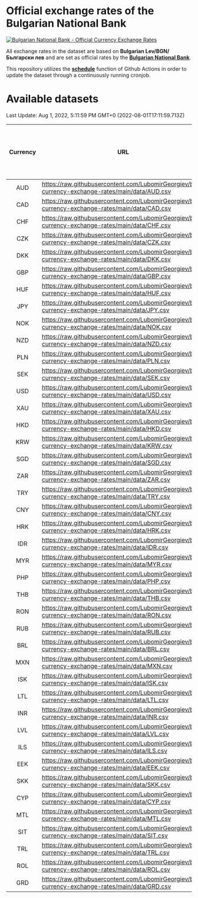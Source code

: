 # Official exchange rates of the Bulgarian National Bank

[![Bulgarian National Bank - Official Currency Exchange Rates](https://github.com/LubomirGeorgiev/bnb-currency-exchange-rates/actions/workflows/update-rates.yml/badge.svg?branch=main)](https://github.com/LubomirGeorgiev/bnb-currency-exchange-rates/actions/workflows/update-rates.yml)

All exchange rates in the dataset are based on **Bulgarian Lev/BGN/Български лев** and are set as official rates by the [**Bulgarian National Bank**](https://www.bnb.bg/Statistics/StExternalSector/StExchangeRates/StERForeignCurrencies/index.htm?toLang=_EN).

This repository utilizes the [**schedule**](https://docs.github.com/en/actions/reference/events-that-trigger-workflows) function of Github Actions in order to update the dataset through a continuously running cronjob.

# Available datasets

<!-- START LINKS (DO NOT EVER FU*ING DELETE THIS COMMENT FOR THE LOVE OF YOUR LIFE!!! IF YOU ARE CURIOS HOW IT WORKS, YOU CAN HAVE A LOOK AT ./src/updateReadme.ts) -->

Last Update: Aug 1, 2022, 5:11:59 PM GMT+0 (2022-08-01T17:11:59.713Z)

| Currency | URL                                                                                             | Number of records | Number of missing days that were filled in |
| :------: | ----------------------------------------------------------------------------------------------- | :---------------: | :----------------------------------------: |
|   AUD    | https://raw.githubusercontent.com/LubomirGeorgiev/bnb-currency-exchange-rates/main/data/AUD.csv |       8215        |                    2540                    |
|   CAD    | https://raw.githubusercontent.com/LubomirGeorgiev/bnb-currency-exchange-rates/main/data/CAD.csv |       8215        |                    2540                    |
|   CHF    | https://raw.githubusercontent.com/LubomirGeorgiev/bnb-currency-exchange-rates/main/data/CHF.csv |       8215        |                    2540                    |
|   CZK    | https://raw.githubusercontent.com/LubomirGeorgiev/bnb-currency-exchange-rates/main/data/CZK.csv |       8215        |                    2540                    |
|   DKK    | https://raw.githubusercontent.com/LubomirGeorgiev/bnb-currency-exchange-rates/main/data/DKK.csv |       8215        |                    2540                    |
|   GBP    | https://raw.githubusercontent.com/LubomirGeorgiev/bnb-currency-exchange-rates/main/data/GBP.csv |       8215        |                    2540                    |
|   HUF    | https://raw.githubusercontent.com/LubomirGeorgiev/bnb-currency-exchange-rates/main/data/HUF.csv |       8215        |                    2540                    |
|   JPY    | https://raw.githubusercontent.com/LubomirGeorgiev/bnb-currency-exchange-rates/main/data/JPY.csv |       8215        |                    2540                    |
|   NOK    | https://raw.githubusercontent.com/LubomirGeorgiev/bnb-currency-exchange-rates/main/data/NOK.csv |       8215        |                    2540                    |
|   NZD    | https://raw.githubusercontent.com/LubomirGeorgiev/bnb-currency-exchange-rates/main/data/NZD.csv |       8215        |                    2540                    |
|   PLN    | https://raw.githubusercontent.com/LubomirGeorgiev/bnb-currency-exchange-rates/main/data/PLN.csv |       8215        |                    2540                    |
|   SEK    | https://raw.githubusercontent.com/LubomirGeorgiev/bnb-currency-exchange-rates/main/data/SEK.csv |       8215        |                    2540                    |
|   USD    | https://raw.githubusercontent.com/LubomirGeorgiev/bnb-currency-exchange-rates/main/data/USD.csv |       8215        |                    2540                    |
|   XAU    | https://raw.githubusercontent.com/LubomirGeorgiev/bnb-currency-exchange-rates/main/data/XAU.csv |       8215        |                    2542                    |
|   HKD    | https://raw.githubusercontent.com/LubomirGeorgiev/bnb-currency-exchange-rates/main/data/HKD.csv |       7913        |                    2449                    |
|   KRW    | https://raw.githubusercontent.com/LubomirGeorgiev/bnb-currency-exchange-rates/main/data/KRW.csv |       7913        |                    2449                    |
|   SGD    | https://raw.githubusercontent.com/LubomirGeorgiev/bnb-currency-exchange-rates/main/data/SGD.csv |       7913        |                    2449                    |
|   ZAR    | https://raw.githubusercontent.com/LubomirGeorgiev/bnb-currency-exchange-rates/main/data/ZAR.csv |       7913        |                    2449                    |
|   TRY    | https://raw.githubusercontent.com/LubomirGeorgiev/bnb-currency-exchange-rates/main/data/TRY.csv |       6395        |                    1979                    |
|   CNY    | https://raw.githubusercontent.com/LubomirGeorgiev/bnb-currency-exchange-rates/main/data/CNY.csv |       6275        |                    1943                    |
|   HRK    | https://raw.githubusercontent.com/LubomirGeorgiev/bnb-currency-exchange-rates/main/data/HRK.csv |       6275        |                    1943                    |
|   IDR    | https://raw.githubusercontent.com/LubomirGeorgiev/bnb-currency-exchange-rates/main/data/IDR.csv |       6275        |                    1943                    |
|   MYR    | https://raw.githubusercontent.com/LubomirGeorgiev/bnb-currency-exchange-rates/main/data/MYR.csv |       6275        |                    1943                    |
|   PHP    | https://raw.githubusercontent.com/LubomirGeorgiev/bnb-currency-exchange-rates/main/data/PHP.csv |       6275        |                    1943                    |
|   THB    | https://raw.githubusercontent.com/LubomirGeorgiev/bnb-currency-exchange-rates/main/data/THB.csv |       6275        |                    1943                    |
|   RON    | https://raw.githubusercontent.com/LubomirGeorgiev/bnb-currency-exchange-rates/main/data/RON.csv |       6216        |                    1925                    |
|   RUB    | https://raw.githubusercontent.com/LubomirGeorgiev/bnb-currency-exchange-rates/main/data/RUB.csv |       6122        |                    1893                    |
|   BRL    | https://raw.githubusercontent.com/LubomirGeorgiev/bnb-currency-exchange-rates/main/data/BRL.csv |       5303        |                    1644                    |
|   MXN    | https://raw.githubusercontent.com/LubomirGeorgiev/bnb-currency-exchange-rates/main/data/MXN.csv |       5303        |                    1644                    |
|   ISK    | https://raw.githubusercontent.com/LubomirGeorgiev/bnb-currency-exchange-rates/main/data/ISK.csv |       5218        |                    1621                    |
|   LTL    | https://raw.githubusercontent.com/LubomirGeorgiev/bnb-currency-exchange-rates/main/data/LTL.csv |       5156        |                    1585                    |
|   INR    | https://raw.githubusercontent.com/LubomirGeorgiev/bnb-currency-exchange-rates/main/data/INR.csv |       4938        |                    1532                    |
|   LVL    | https://raw.githubusercontent.com/LubomirGeorgiev/bnb-currency-exchange-rates/main/data/LVL.csv |       4791        |                    1471                    |
|   ILS    | https://raw.githubusercontent.com/LubomirGeorgiev/bnb-currency-exchange-rates/main/data/ILS.csv |       4212        |                    1311                    |
|   EEK    | https://raw.githubusercontent.com/LubomirGeorgiev/bnb-currency-exchange-rates/main/data/EEK.csv |       4000        |                    1226                    |
|   SKK    | https://raw.githubusercontent.com/LubomirGeorgiev/bnb-currency-exchange-rates/main/data/SKK.csv |       2970        |                    912                     |
|   CYP    | https://raw.githubusercontent.com/LubomirGeorgiev/bnb-currency-exchange-rates/main/data/CYP.csv |       2908        |                    892                     |
|   MTL    | https://raw.githubusercontent.com/LubomirGeorgiev/bnb-currency-exchange-rates/main/data/MTL.csv |       2606        |                    801                     |
|   SIT    | https://raw.githubusercontent.com/LubomirGeorgiev/bnb-currency-exchange-rates/main/data/SIT.csv |       2544        |                    780                     |
|   TRL    | https://raw.githubusercontent.com/LubomirGeorgiev/bnb-currency-exchange-rates/main/data/TRL.csv |       1818        |                    559                     |
|   ROL    | https://raw.githubusercontent.com/LubomirGeorgiev/bnb-currency-exchange-rates/main/data/ROL.csv |       1697        |                    524                     |
|   GRD    | https://raw.githubusercontent.com/LubomirGeorgiev/bnb-currency-exchange-rates/main/data/GRD.csv |        361        |                    109                     |

<!-- END LINKS (DO NOT EVER FU*ING DELETE THIS COMMENT FOR THE LOVE OF YOUR LIFE!!! IF YOU ARE CURIOS HOW IT WORKS, YOU CAN HAVE A LOOK AT ./src/updateReadme.ts) -->
